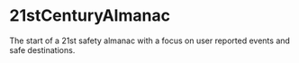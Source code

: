 # 21stCenturyAlmanac
The start of a 21st safety almanac with a focus on user reported events and safe destinations.
